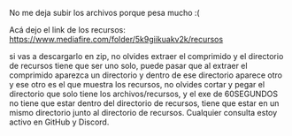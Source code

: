 No me deja subir los archivos porque pesa mucho :(

Acá dejo el link de los recursos: https://www.mediafire.com/folder/5k9giikuakv2k/recursos

si vas a descargarlo en zip, no olvides extraer el comprimido y el directorio de recursos tiene que ser uno solo, puede pasar que
al extraer el comprimido aparezca un directorio y dentro de ese directorio aparece otro y ese otro es el que muestra los recursos, no olvides cortar y pegar el directorio que solo tiene los archivos/recursos, y el exe de 60SEGUNDOS no tiene que estar dentro del directorio de recursos, tiene que estar en un mismo directorio junto al directorio de recursos. Cualquier consulta estoy activo en GitHub y Discord.